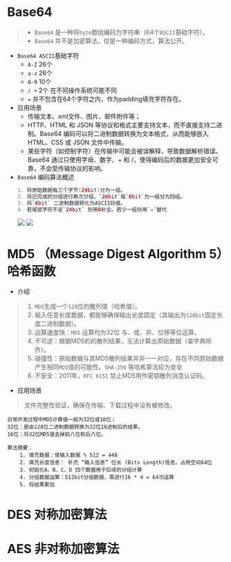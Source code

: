 # Base64
>* `Base64` 是一种将`byte`数组编码为字符串（64个`ASCII`基础字符）。
>* `Base64` 并不是加密算法，仅是一种编码方式，算法公开。
* `Base64 ASCII`基础字符
  *  `A-Z` 26个
  *  `a-z` 26个
  *  `0-9` 10个
  *  `/ +` 2个 在不同操作系统可能不同
  *  `=` 并不包含在64个字符之内，作为padding填充字符存在。
* 应用场景
  * 传输文本、xml文件、图片、邮件附件等；
  * HTTP、HTML 和 JSON 等协议和格式主要支持文本，而不直接支持二进制。Base64 编码可以将二进制数据转换为文本格式，从而能够嵌入 HTML、CSS 或 JSON 文件中传输。
  * 某些字符（如控制字符）在传输中可能会被误解释，导致数据解析错误。Base64 通过只使用字母、数字、+ 和 /，使得编码后的数据更加安全可靠，不会受传输协议的影响。
* `Base64` 编码算法概述
  ```java
  1. 将原始数据每三个字节(24bit)分为一组。
  2. 将已完成的分组进行再次分组，`24bit`每`6bit`为一组分为四组。
  3. 将`6bit` 二进制数据转化为ASCII码值。
  4. 若尾部字符不足`24bit` 则用0补全。若少一组则用`=`替代
  ```
  <image src='../assets/base64-01.jpg'>
  <image src ='../assets/base64-02.png'>
  
# MD5 （Message Digest Algorithm 5）哈希函数
* 介绍
>1. `MD5`生成一个`128`位的散列值（哈希值）。
>2. 输入任意长度数据，都能够确保输出长度固定（其输出为`128bit`固定长度二进制数据）。
>3. 运算速度快：`MD5` 运算均为32位 与、或、非、位移等位运算。
>4. 不可逆：根据MD5的的散列结果，无法计算出原始数据（查字典除外）。
>5. 碰撞性：原始数据与其MD5散列结果并非一一对应，存在不同原始数据产生相同`MD5`值的可能性。`SHA-256` 等哈希算法较为安全
>6. 不安全：2011年，`RFC 6151` 禁止MD5用作密钥散列消息认证码。

* 应用场景
> 文件完整性验证，确保在传输、下载过程中没有被修改。
```
日常开发过程中MD5计算值一般为32位或16位；
32位：是由128位二进制数据转换为32位16进制后的结果。
16位：将32位MD5值去掉前八位和后八位。

算法摘要：
    1. 填充数据：使输入数据 % 512 = 448
    2. 填充长度信息： 补充 “输入信息” 位长 (Bits Length)信息，占用空间64位
    3. 初始化A、B、C、D 四个数据用于后续的分组计算
    4. 分组数据运算：512bit分组数据，需进行16 * 4 = 64次运算
    5. 将结果累加
```

# DES 对称加密算法

# AES 非对称加密算法